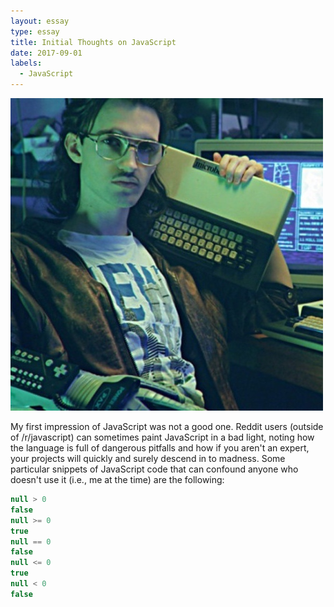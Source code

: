 ```yaml
---
layout: essay
type: essay
title: Initial Thoughts on JavaScript
date: 2017-09-01
labels:
  - JavaScript
---
```


<img class="ui medium right floated image" src="../images/hackerman.jpg">

My first impression of JavaScript was not a good one. Reddit users (outside of /r/javascript) can sometimes paint JavaScript in a bad light, noting how the language is full of dangerous pitfalls and how if you aren't an expert, your projects will quickly and surely descend in to madness. Some particular snippets of JavaScript code that can confound anyone who doesn't use it (i.e., me at the time) are the following:

```javascript
null > 0
false
null >= 0
true
null == 0
false
null <= 0
true
null < 0
false
```
